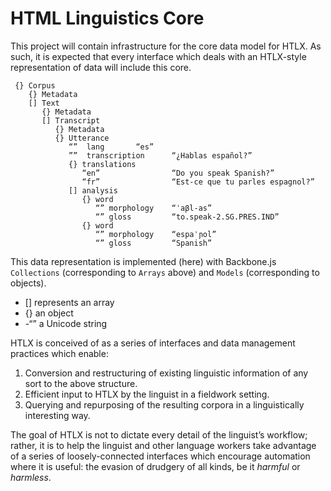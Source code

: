 HTML Linguistics Core
=====================



This project will contain infrastructure for the core data model for HTLX. As such,
it is expected that every interface which deals with an HTLX-style representation of
data will include this core.

     {} Corpus
        {} Metadata 
        [] Text 
           {} Metadata 
           [] Transcript 
              {} Metadata 
              {} Utterance
                 “”  lang		“es”
                 ””  transcription     	“¿Hablas español?”
                 {} translations
                    “en”              	“Do you speak Spanish?”    
                    “fr”              	“Est-ce que tu parles espagnol?”    
                 [] analysis          
                    {} word
                       “” morphology    “ˈaβl-as” 
                       “” gloss        	“to.speak-2.SG.PRES.IND”
                    {} word
                       “” morphology    “espaˈɲol”
                       “” gloss         “Spanish”


This data representation is implemented (here) with Backbone.js `Collections`
(corresponding to `Arrays` above) and `Models` (corresponding to objects).

* [] represents an array
* {} an object
* -“” a Unicode string

HTLX is conceived of as a series of interfaces and data management practices which enable:

1. Conversion and restructuring of existing linguistic information of any sort to the above structure.
2. Efficient input to HTLX by the linguist in a fieldwork setting.
3. Querying and repurposing of the resulting corpora in a linguistically interesting way.

The goal of HTLX is not to dictate every detail of the linguist’s workflow;
rather, it is to help the linguist and other language workers take advantage of
a series of loosely-connected interfaces which encourage automation where it is
useful: the evasion of drudgery of all kinds, be it _harmful_ or _harmless_.


